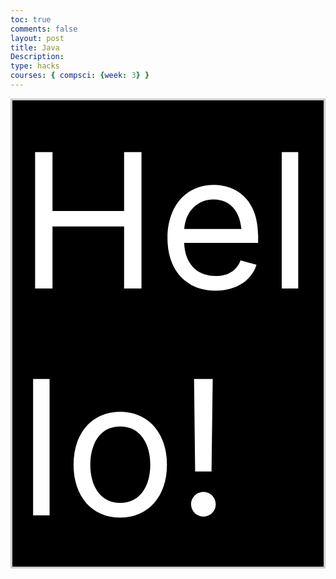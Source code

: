 ```yaml
---
toc: true
comments: false
layout: post
title: Java
Description:
type: hacks
courses: { compsci: {week: 3} }
---
```

<html>
    <head>
        <style>
            #output {
                background-color: #000000;
                padding: 10px;
                border: 3px solid #ccc;
                color: #ffffff;
                font-size: 300px;
            }
        </style>
    </head>
    <body>
        <div id="output">
            Hello!
        </div>
    </body>
</html>